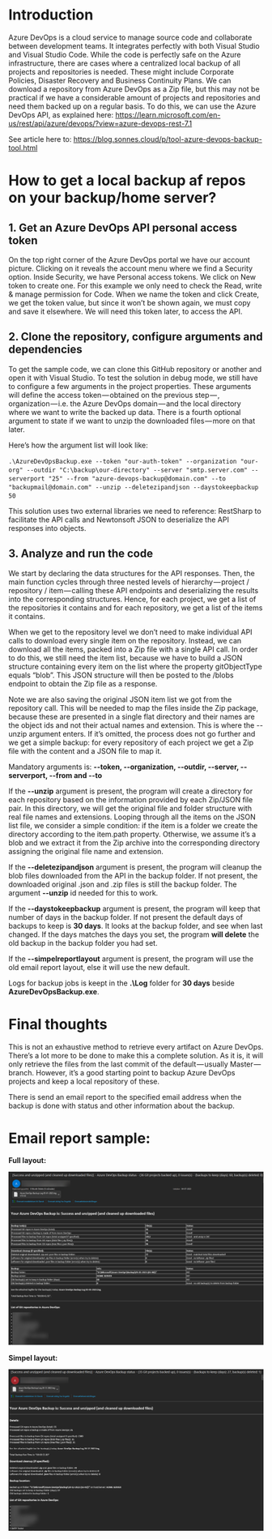 # Introduction
Azure DevOps is a cloud service to manage source code and collaborate between development teams. It integrates perfectly with both Visual Studio and Visual Studio Code. While the code is perfectly safe on the Azure infrastructure, there are cases where a centralized local backup of all projects and repositories is needed. These might include Corporate Policies, Disaster Recovery and Business Continuity Plans. We can download a repository from Azure DevOps as a Zip file, but this may not be practical if we have a considerable amount of projects and repositories and need them backed up on a regular basis. To do this, we can use the Azure DevOps API, as explained here: https://learn.microsoft.com/en-us/rest/api/azure/devops/?view=azure-devops-rest-7.1

See article here to: https://blog.sonnes.cloud/p/tool-azure-devops-backup-tool.html

# How to get a local backup af repos on your backup/home server?

## 1. Get an Azure DevOps API personal access token
On the top right corner of the Azure DevOps portal we have our account picture. Clicking on it reveals the account menu where we find a Security option. Inside Security, we have Personal access tokens. We click on New token to create one. For this example we only need to check the Read, write & manage permission for Code. When we name the token and click Create, we get the token value, but since it won’t be shown again, we must copy and save it elsewhere. We will need this token later, to access the API.

## 2. Clone the repository, configure arguments and dependencies
To get the sample code, we can clone this GitHub repository or another and open it with Visual Studio. To test the solution in debug mode, we still have to configure a few arguments in the project properties. These arguments will define the access token — obtained on the previous step — , organization — i.e. the Azure DevOps domain — and the local directory where we want to write the backed up data. There is a fourth optional argument to state if we want to unzip the downloaded files — more on that later.

Here’s how the argument list will look like:

`.\AzureDevOpsBackup.exe --token "our-auth-token" --organization "our-org" --outdir "C:\backup\our-directory" --server "smtp.server.com" --serverport "25" --from "azure-devops-backup@domain.com" --to "backupmail@domain.com" --unzip --deletezipandjson --daystokeepbackup 50`

This solution uses two external libraries we need to reference: RestSharp to facilitate the API calls and Newtonsoft JSON to deserialize the API responses into objects.

## 3. Analyze and run the code
We start by declaring the data structures for the API responses. Then, the main function cycles through three nested levels of hierarchy — project / repository / item — calling these API endpoints and deserializing the results into the corresponding structures. Hence, for each project, we get a list of the repositories it contains and for each repository, we get a list of the items it contains.

When we get to the repository level we don’t need to make individual API calls to download every single item on the repository. Instead, we can download all the items, packed into a Zip file with a single API call. In order to do this, we still need the item list, because we have to build a JSON structure containing every item on the list where the property gitObjectType equals “blob”. This JSON structure will then be posted to the /blobs endpoint to obtain the Zip file as a response.

Note we are also saving the original JSON item list we got from the repository call. This will be needed to map the files inside the Zip package, because these are presented in a single flat directory and their names are the object ids and not their actual names and extension. This is where the --unzip argument enters. If it’s omitted, the process does not go further and we get a simple backup: for every repository of each project we get a Zip file with the content and a JSON file to map it.

Mandatory arguments is: **--token, --organization, --outdir, --server, --serverport, --from and --to**

If the **--unzip** argument is present, the program will create a directory for each repository based on the information provided by each Zip/JSON file pair. In this directory, we will get the original file and folder structure with real file names and extensions. Looping through all the items on the JSON list file, we consider a simple condition: if the item is a folder we create the directory according to the item.path property. Otherwise, we assume it’s a blob and we extract it from the Zip archive into the corresponding directory assigning the original file name and extension.

If the **--deletezipandjson** argument is present, the program will cleanup the blob files downloaded from the API in the backup folder. If not present, the downloaded original .json and .zip files is still the backup folder.
The argument **--unzip** id needed for this to work.

If the **--daystokeepbackup** argument is present, the program will keep that number of days in the backup folder. If not present the default days of backups to keep is **30 days**.
It looks at the backup folder, and see when last changed. If the days matches the days you set, the program **will delete** the old backup in the backup folder you had set.

If the **--simpelreportlayout** argument is present, the program will use the old email report layout, else it will use the new default.

Logs for backup jobs is keept in the **.\Log** folder for **30 days** beside **AzureDevOpsBackup.exe**.

# Final thoughts
This is not an exhaustive method to retrieve every artifact on Azure DevOps. There’s a lot more to be done to make this a complete solution. As it is, it will only retrieve the files from the last commit of the default — usually Master — branch. However, it’s a good starting point to backup Azure DevOps projects and keep a local repository of these.

There is send an email report to the specified email address when the backup is done with status and other information about the backup.

# Email report sample:

**Full layout:**

![Screenshot](docs/email-report-full.png)

**Simpel layout:**

![Screenshot](docs/email-report-simpel.png)